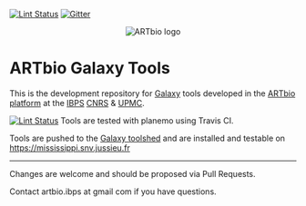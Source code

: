 [![Lint Status](https://travis-ci.org/ARTbio/tools-artbio.svg?branch=master)](https://travis-ci.org/ARTbio/tools-artbio)
[![Gitter](https://img.shields.io/gitter/room/nwjs/nw.js.svg)](https://gitter.im/ARTbio/Lobby)

<p align="center">
  <img src="https://github.com/ARTbio/tools-artbio.git/?raw=true" alt="ARTbio logo"/>
</p>

ARTbio Galaxy Tools
==============================

This is the development repository for [Galaxy](https://galaxyproject.org/) tools developed in the [ARTbio platform](http://artbio.fr/) at the [IBPS](http://www.ibps.upmc.fr/en) [CNRS](http://www.cnrs.fr/en/research/Institutes.htm) & [UPMC](http://www.upmc.fr/en/index.html).

[![Lint Status](https://travis-ci.org/ARTbio/tools-artbio.svg?branch=master)](https://travis-ci.org/ARTbio/tools-artbio) Tools are tested with planemo using Travis CI.

Tools are pushed to the [Galaxy toolshed](https://toolshed.g2.bx.psu.edu) and are installed and testable on https://mississippi.snv.jussieu.fr

-----------------------
Changes are welcome and should be proposed via Pull Requests.

Contact artbio.ibps at gmail com if you have questions.
